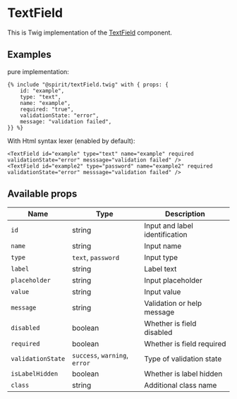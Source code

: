 # TextField

This is Twig implementation of the [TextField] component.

## Examples
pure implementation:
```twig
{% include "@spirit/textField.twig" with { props: {
    id: "example",
    type: "text",
    name: "example",
    required: "true",
    validationState: "error",
    message: "validation failed",
}} %}
```

With Html syntax lexer (enabled by default):
```twig
<TextField id="example" type="text" name="example" required validationState="error" messsage="validation failed" />
<TextField id="example2" type="password" name="example2" required validationState="error" messsage="validation failed" />
```

## Available props

| Name              | Type                          | Description                    |
|-------------------|-------------------------------|--------------------------------|
| `id`              | string                        | Input and label identification |
| `name`            | string                        | Input name                     |
| `type`            | `text`, `password`            | Input type                     |
| `label`           | string                        | Label text                     |
| `placeholder`     | string                        | Input placeholder              |
| `value`           | string                        | Input value                    |
| `message`         | string                        | Validation or help message     |
| `disabled`        | boolean                       | Whether is field disabled      |
| `required`        | boolean                       | Whether is field required      |
| `validationState` | `success`, `warning`, `error` | Type of validation state       |
| `isLabelHidden`   | boolean                       | Whether is label hidden        |
| `class`           | string                        | Additional class name          |

[TextField]: https://github.com/lmc-eu/spirit-design-system/tree/main/packages/web/src/components/TextField